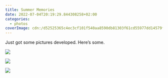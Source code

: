 ```yaml
---
title: Summer Memories
date: 2022-07-04T20:19:29.844308258+02:00
categories:
  - photos
coverImage: cdn:/d52525365c4ec3cf101f540aa8590db81303f61cd55977dd14579f6ba6c0ddee
---
```


<style>
.grid-wfdkjycwjp {
  grid-template-areas:
    "a b"
    "c c";
}

.grid-wfdkjycwjp> *:nth-child(1) { grid-area: a; }
.grid-wfdkjycwjp> *:nth-child(2) { grid-area: b; }
.grid-wfdkjycwjp> *:nth-child(3) { grid-area: c; }
</style>


Just got some pictures developed. Here’s some.

<div class="fw grid-wfdkjycwjp fg">

![](cdn:/d52525365c4ec3cf101f540aa8590db81303f61cd55977dd14579f6ba6c0ddee)

![](cdn:/b3c92abaccbe5da766e0d7c8222531f48e81c79ca349be35c0c24bd3797a2149)

![](cdn:/50d697931805a3aaa91f5d57a17165cf0f428d4db8c27df5b7523fc478ab8d83)

</div>
